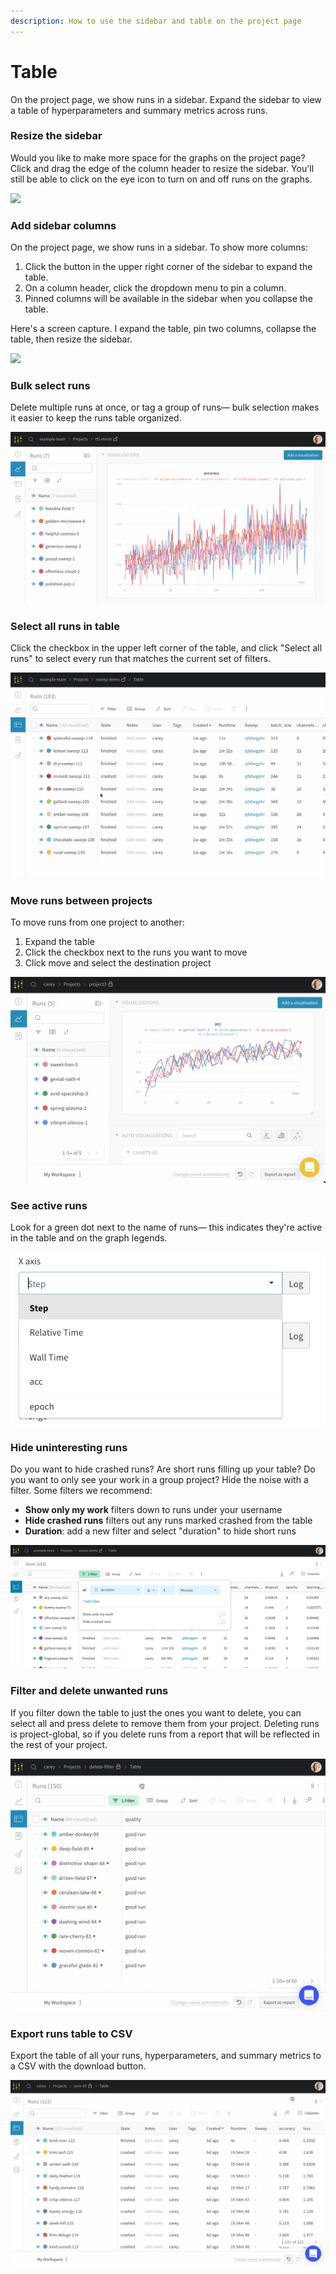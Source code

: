 ```yaml
---
description: How to use the sidebar and table on the project page
---
```


# Table

On the project page, we show runs in a sidebar. Expand the sidebar to view a table of  hyperparameters and summary metrics across runs.

### Resize the sidebar

Would you like to make more space for the graphs on the project page? Click and drag the edge of the column header to resize the sidebar. You'll still be able to click on the eye icon to turn on and off runs on the graphs.

![](https://downloads.intercomcdn.com/i/o/153755378/d54ae70fb8155657a87545b1/howto+-+resize+column.gif)

### Add sidebar columns

On the project page, we show runs in a sidebar. To show more columns:

1. Click the button in the upper right corner of the sidebar to expand the table.
2. On a column header, click the dropdown menu to pin a column.
3. Pinned columns will be available in the sidebar when you collapse the table.

Here's a screen capture. I expand the table, pin two columns, collapse the table, then resize the sidebar.

![](https://downloads.intercomcdn.com/i/o/152951680/cf8cbc6b35e923be2551ba20/howto+-+pin+rows+in+table.gif)

### Bulk select runs

Delete multiple runs at once, or tag a group of runs— bulk selection makes it easier to keep the runs table organized.

![](../../.gitbook/assets/howto-bulk-select.gif)

### Select all runs in table

Click the checkbox in the upper left corner of the table, and click "Select all runs" to select every run that matches the current set of filters.

![](../../.gitbook/assets/all-runs-select.gif)

### Move runs between projects

To move runs from one project to another:

1. Expand the table
2. Click the checkbox next to the runs  you want to move
3. Click move and select the destination project

![](../../.gitbook/assets/howto-move-runs.gif)

### See active runs

Look for a green dot next to the name of runs— this indicates they're active in the table and on the graph legends. 

![](../../.gitbook/assets/image%20%2814%29.png)

### Hide uninteresting runs

Do you want to hide crashed runs? Are short runs filling up your table? Do you want to only see your work in a group project? Hide the noise with a filter. Some filters we recommend:

* **Show only my work** filters down to runs under your username
* **Hide crashed runs** filters out any runs marked crashed from the table
* **Duration**: add a new filter and select "duration" to hide short runs

![](../../.gitbook/assets/image%20%2816%29.png)

### Filter and delete unwanted runs

If you filter down the table to just the ones you want to delete, you can select all and press delete to remove them from your project. Deleting runs is project-global, so if you delete runs from a report that will be reflected in the rest of your project.

![](../../.gitbook/assets/2020-05-13-19.14.13.gif)

### Export runs table to CSV

Export the table of all your runs, hyperparameters, and summary metrics to a CSV with the download button.

![](../../.gitbook/assets/2020-07-06-11.51.01.gif)

